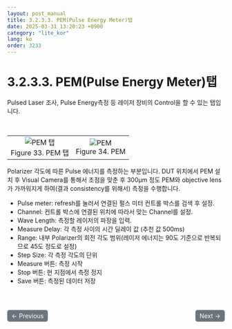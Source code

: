 ```yaml
---
layout: post_manual
title: 3.2.3.3.	PEM(Pulse Energy Meter)탭
date: 2025-03-31 13:20:23 +0900
category: "lite_kor"
lang: ko
order: 3233
---
```


# 3.2.3.3. PEM(Pulse Energy Meter)탭

Pulsed Laser 조사, Pulse Energy측정 등 레이저 장비의 Control을 할 수 있는 탭입니다.

<br/> <!-- 한줄 띄기 -->

<!-- 2x2 이미지 테이블 -->
<table align="center">
  <tr>
    <td align="center">
      <img src="/assets/Chapter-3/PEM 탭.png" alt="PEM 탭">
      <div>Figure 33. PEM 탭</div>
    </td>
    <td align="center">
      <img src="/assets/Chapter-3/PEM.png" alt="PEM">
      <div>Figure 34. PEM</div>
    </td>
  </tr>
</table>

Polarizer 각도에 따른 Pulse 에너지를 측정하는 부분입니다. DUT 위치에서 PEM 설치 후 Visual Camera를 통해서 초점을 맞춘 후 300μm 정도 PEM와 objective lens가 가까워지게 하여(결과 consistency를 위해서) 측정을 수행합니다.
-	Pulse meter: refresh를 눌러서 연결된 펄스 미터 컨트롤 박스를 검색 후 설정.
-	Channel: 컨트롤 박스에 연결된 위치에 따라서 맞는 Channel를 설정.
-	Wave Length: 측정할 레이저의 파장을 입력.
-	Measure Delay: 각 측정 사이의 시간 딜레이 값 (추천 값 500ms)
-	Range: 내부 Polarizer의 회전 각도 범위(레이저 에너지는 90도 기준으로 반복되므로 45도 정도로 설정)
-	Step Size: 각 측정 각도의 단위
-	Measure 버튼: 측정 시작
-	Stop 버튼: 현 지점에서 측정 정지
-	Save 버튼: 측정된 데이터 저장 

<!-- 이전/다음 페이지 버튼 -->
<br/>
<br/>
<div style="display: flex; justify-content: space-between; align-items: center; margin-top: 10;">
  <!-- 이전 페이지 버튼 -->
  <a href="/manuals/manuals_lite_kor/Chapter 3/Chapter 3-2-3-2/" class="btn btn-primary" style="display: inline-block; padding: 5px 10px; background-color: #6c757d; color: white; text-decoration: none; border-radius: 5px;">
    ← Previous
  </a>

  <!-- 다음 페이지 버튼 -->
  <a href="/manuals/manuals_lite_kor/Chapter 3/Chapter 3-2-3-4/" class="btn btn-primary" style="display: inline-block; padding: 5px 10px; background-color: #6c757d; color: white; text-decoration: none; border-radius: 5px;">
    Next →
  </a>
</div>
